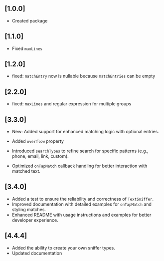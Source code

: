 ## [1.0.0]

* Created package

## [1.1.0]

* Fixed `maxLines`

## [1.2.0]

* fixed: `matchEntry` now is nullable because `matchEntries` can be empty

## [2.2.0]

* fixed: `maxLines` and regular expression for multiple groups

## [3.3.0]

* New: Added support for enhanced matching logic with optional entries.

* Added `overflow` property

* Introduced `searchTypes` to refine search for specific patterns (e.g., phone, email, link, custom).

* Optimized `onTapMatch` callback handling for better interaction with matched text.

## [3.4.0]

* Added a test to ensure the reliability and correctness of `TextSniffer`.
* Improved documentation with detailed examples for `onTapMatch` and styling matches.
* Enhanced README with usage instructions and examples for better developer experience.

## [4.4.4]

* Added the ability to create your own sniffer types.
* Updated documentation
